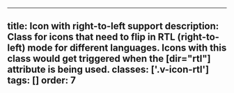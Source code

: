 <!--
 *              Copyright (c) 2025 Visa, Inc.
 *
 * Licensed under the Apache License, Version 2.0 (the "License");
 * you may not use this file except in compliance with the License.
 * You may obtain a copy of the License at
 *
 *         http://www.apache.org/licenses/LICENSE-2.0
 *
 * Unless required by applicable law or agreed to in writing, software
 * distributed under the License is distributed on an "AS IS" BASIS,
 * WITHOUT WARRANTIES OR CONDITIONS OF ANY KIND, either express or implied.
 * See the License for the specific language governing permissions and
 * limitations under the License.
 *
 -->
---
title: Icon with right-to-left support
description: Class for icons that need to flip in RTL (right-to-left) mode for different languages. Icons with this class would get triggered when the [dir="rtl"] attribute is being used.
classes: ['.v-icon-rtl']
tags: []
order: 7
---

<svg class="v-icon v-icon-rtl" height="24" viewbox="0 0 24 24" width="24">
  <use href="#visa-notifications-low">
  </use>
</svg>
